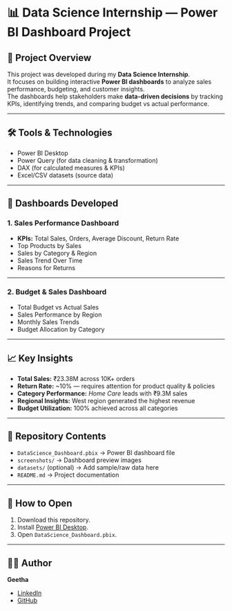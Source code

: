 # 📊 Data Science Internship — Power BI Dashboard Project

## 🔎 Project Overview
This project was developed during my **Data Science Internship**.  
It focuses on building interactive **Power BI dashboards** to analyze sales performance, budgeting, and customer insights.  
The dashboards help stakeholders make **data-driven decisions** by tracking KPIs, identifying trends, and comparing budget vs actual performance.

---

## 🛠 Tools & Technologies
- Power BI Desktop  
- Power Query (for data cleaning & transformation)  
- DAX (for calculated measures & KPIs)  
- Excel/CSV datasets (source data)  

---

## 🚀 Dashboards Developed

### 1. Sales Performance Dashboard
- **KPIs:** Total Sales, Orders, Average Discount, Return Rate  
- Top Products by Sales  
- Sales by Category & Region  
- Sales Trend Over Time  
- Reasons for Returns  

---

### 2. Budget & Sales Dashboard
- Total Budget vs Actual Sales  
- Sales Performance by Region  
- Monthly Sales Trends  
- Budget Allocation by Category  

---

## 📈 Key Insights
- **Total Sales:** ₹23.38M across 10K+ orders  
- **Return Rate:** ~10% — requires attention for product quality & policies  
- **Category Performance:** *Home Care* leads with ₹9.3M sales  
- **Regional Insights:** West region generated the highest revenue  
- **Budget Utilization:** 100% achieved across all categories  

---

## 📂 Repository Contents
- `DataScience_Dashboard.pbix` → Power BI dashboard file  
- `screenshots/` → Dashboard preview images  
- `datasets/` (optional) → Add sample/raw data here  
- `README.md` → Project documentation  

---

## 📢 How to Open
1. Download this repository.  
2. Install [Power BI Desktop](https://powerbi.microsoft.com/desktop/).  
3. Open `DataScience_Dashboard.pbix`.  

---

## 👨‍💻 Author
**Geetha**  
- [LinkedIn](https://www.linkedin.com/in/geetha-vasavi-496a12255?utm_source=share&utm_campaign=share_via&utm_content=profile&utm_medium=android_app)  
- [GitHub](https://github.com/your-Geethadevhub)  
